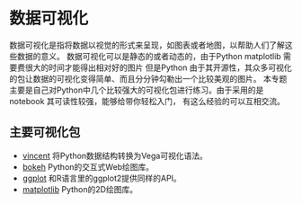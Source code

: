# 数据可视化
数据可视化是指将数据以视觉的形式来呈现，如图表或者地图，以帮助人们了解这些数据的意义。
数据可视化可以是静态的或者动态的，由于Python matplotlib 需要费很大的时间才能得出相对好的图片
但是Python 由于其开源性，其众多可视化的包让数据的可视化变得简单、而且分分钟勾勒出一个比较美观的图片。
本专题主要是自己对Python中几个比较强大的可视化包进行练习。由于采用的是notebook 其可读性较强，能够给带你轻松入门，
有这么经验的可以互相交流。
## 主要可视化包
- [vincent](https://github.com/wrobstory/vincent)  将Python数据结构转换为Vega可视化语法。
- [bokeh](https://github.com/bokeh/bokeh)          Python的交互式Web绘图库。
- [ggplot](http://yhat.github.io/ggplot/)          和R语言里的ggplot2提供同样的API。
- [matplotlib](http://matplotlib.org/)             Python的2D绘图库。